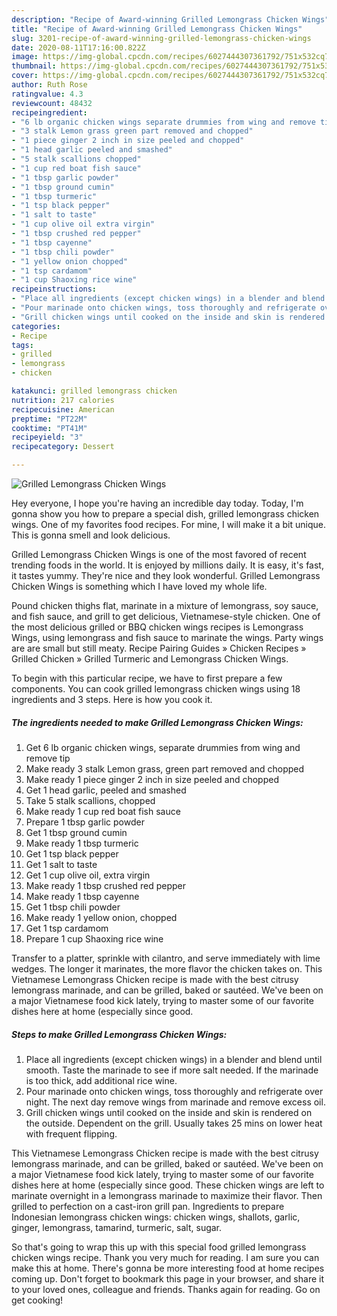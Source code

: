 ```yaml
---
description: "Recipe of Award-winning Grilled Lemongrass Chicken Wings"
title: "Recipe of Award-winning Grilled Lemongrass Chicken Wings"
slug: 3201-recipe-of-award-winning-grilled-lemongrass-chicken-wings
date: 2020-08-11T17:16:00.822Z
image: https://img-global.cpcdn.com/recipes/6027444307361792/751x532cq70/grilled-lemongrass-chicken-wings-recipe-main-photo.jpg
thumbnail: https://img-global.cpcdn.com/recipes/6027444307361792/751x532cq70/grilled-lemongrass-chicken-wings-recipe-main-photo.jpg
cover: https://img-global.cpcdn.com/recipes/6027444307361792/751x532cq70/grilled-lemongrass-chicken-wings-recipe-main-photo.jpg
author: Ruth Rose
ratingvalue: 4.3
reviewcount: 48432
recipeingredient:
- "6 lb organic chicken wings separate drummies from wing and remove tip"
- "3 stalk Lemon grass green part removed and chopped"
- "1 piece ginger 2 inch in size peeled and chopped"
- "1 head garlic peeled and smashed"
- "5 stalk scallions chopped"
- "1 cup red boat fish sauce"
- "1 tbsp garlic powder"
- "1 tbsp ground cumin"
- "1 tbsp turmeric"
- "1 tsp black pepper"
- "1 salt to taste"
- "1 cup olive oil extra virgin"
- "1 tbsp crushed red pepper"
- "1 tbsp cayenne"
- "1 tbsp chili powder"
- "1 yellow onion chopped"
- "1 tsp cardamom"
- "1 cup Shaoxing rice wine"
recipeinstructions:
- "Place all ingredients (except chicken wings) in a blender and blend until smooth. Taste the marinade to see if more salt needed. If the marinade is too thick, add additional rice wine."
- "Pour marinade onto chicken wings, toss thoroughly and refrigerate over night. The next day remove wings from marinade and remove excess oil."
- "Grill chicken wings until cooked on the inside and skin is rendered on the outside. Dependent on the grill.  Usually takes 25 mins on lower heat with frequent flipping."
categories:
- Recipe
tags:
- grilled
- lemongrass
- chicken

katakunci: grilled lemongrass chicken 
nutrition: 217 calories
recipecuisine: American
preptime: "PT22M"
cooktime: "PT41M"
recipeyield: "3"
recipecategory: Dessert

---
```



![Grilled Lemongrass Chicken Wings](https://img-global.cpcdn.com/recipes/6027444307361792/751x532cq70/grilled-lemongrass-chicken-wings-recipe-main-photo.jpg)

Hey everyone, I hope you're having an incredible day today. Today, I'm gonna show you how to prepare a special dish, grilled lemongrass chicken wings. One of my favorites food recipes. For mine, I will make it a bit unique. This is gonna smell and look delicious.

Grilled Lemongrass Chicken Wings is one of the most favored of recent trending foods in the world. It is enjoyed by millions daily. It is easy, it's fast, it tastes yummy. They're nice and they look wonderful. Grilled Lemongrass Chicken Wings is something which I have loved my whole life.

Pound chicken thighs flat, marinate in a mixture of lemongrass, soy sauce, and fish sauce, and grill to get delicious, Vietnamese-style chicken. One of the most delicious grilled or BBQ chicken wings recipes is Lemongrass Wings, using lemongrass and fish sauce to marinate the wings. Party wings are are small but still meaty. Recipe Pairing Guides » Chicken Recipes » Grilled Chicken » Grilled Turmeric and Lemongrass Chicken Wings.


To begin with this particular recipe, we have to first prepare a few components. You can cook grilled lemongrass chicken wings using 18 ingredients and 3 steps. Here is how you cook it.

<!--inarticleads1-->

##### The ingredients needed to make Grilled Lemongrass Chicken Wings:

1. Get 6 lb organic chicken wings, separate drummies from wing and remove tip
1. Make ready 3 stalk Lemon grass, green part removed and chopped
1. Make ready 1 piece ginger 2 inch in size peeled and chopped
1. Get 1 head garlic, peeled and smashed
1. Take 5 stalk scallions, chopped
1. Make ready 1 cup red boat fish sauce
1. Prepare 1 tbsp garlic powder
1. Get 1 tbsp ground cumin
1. Make ready 1 tbsp turmeric
1. Get 1 tsp black pepper
1. Get 1 salt to taste
1. Get 1 cup olive oil, extra virgin
1. Make ready 1 tbsp crushed red pepper
1. Make ready 1 tbsp cayenne
1. Get 1 tbsp chili powder
1. Make ready 1 yellow onion, chopped
1. Get 1 tsp cardamom
1. Prepare 1 cup Shaoxing rice wine


Transfer to a platter, sprinkle with cilantro, and serve immediately with lime wedges. The longer it marinates, the more flavor the chicken takes on. This Vietnamese Lemongrass Chicken recipe is made with the best citrusy lemongrass marinade, and can be grilled, baked or sautéed. We&#39;ve been on a major Vietnamese food kick lately, trying to master some of our favorite dishes here at home (especially since good. 

<!--inarticleads2-->

##### Steps to make Grilled Lemongrass Chicken Wings:

1. Place all ingredients (except chicken wings) in a blender and blend until smooth. Taste the marinade to see if more salt needed. If the marinade is too thick, add additional rice wine.
1. Pour marinade onto chicken wings, toss thoroughly and refrigerate over night. The next day remove wings from marinade and remove excess oil.
1. Grill chicken wings until cooked on the inside and skin is rendered on the outside. Dependent on the grill.  Usually takes 25 mins on lower heat with frequent flipping.


This Vietnamese Lemongrass Chicken recipe is made with the best citrusy lemongrass marinade, and can be grilled, baked or sautéed. We&#39;ve been on a major Vietnamese food kick lately, trying to master some of our favorite dishes here at home (especially since good. These chicken wings are left to marinate overnight in a lemongrass marinade to maximize their flavor. Then grilled to perfection on a cast-iron grill pan. Ingredients to prepare Indonesian lemongrass chicken wings: chicken wings, shallots, garlic, ginger, lemongrass, tamarind, turmeric, salt, sugar. 

So that's going to wrap this up with this special food grilled lemongrass chicken wings recipe. Thank you very much for reading. I am sure you can make this at home. There's gonna be more interesting food at home recipes coming up. Don't forget to bookmark this page in your browser, and share it to your loved ones, colleague and friends. Thanks again for reading. Go on get cooking!
